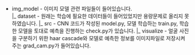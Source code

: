 * img_model - 이미지 모델 관련 파일들이 들어있습니다.  
      |_ dataset - 원래는 학습에 필요한 데이터들이 들어있었지만 용량문제로 올리지 못하였습니다.
      |_ src - CNN 코드가 작성된 model.py, 모델 학습하는 train.py, 학습한 모델을 토대로 예측을 진행하는 check.py가 있습니다.
          |_ visualize - 얼굴 사진을 구분하기 위한 haar cascade와 모델로 예측한 정보를 이미지파일로 저장시켜주는 grad_cam.py가 들어있습니다.
